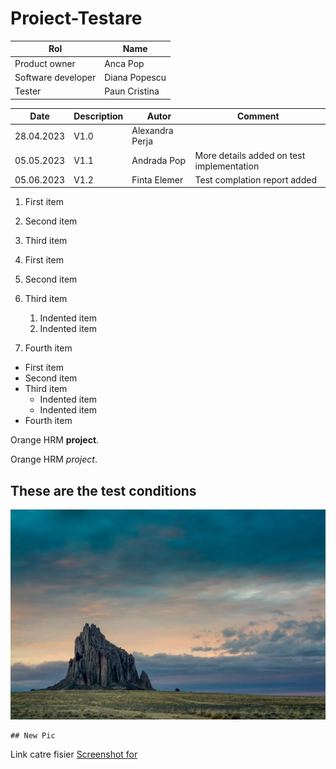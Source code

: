# Proiect-Testare

| Rol  | Name  |
|---|---|
| Product owner | Anca Pop | 
| Software developer | Diana Popescu |
| Tester | Paun Cristina |

| Date | Description | Autor | Comment |
|---|---|---|---|
| 28.04.2023 | V1.0 | Alexandra Perja |  | 
| 05.05.2023 | V1.1 | Andrada Pop | More details added on test implementation  | 
| 05.06.2023 | V1.2 | Finta Elemer | Test complation report added | 

1. First item
2. Second item
3. Third item

1. First item
2. Second item
3. Third item
    1. Indented item
    2. Indented item
4. Fourth item

- First item
- Second item
- Third item
    - Indented item
    - Indented item
- Fourth item

Orange HRM **project**.

Orange HRM *project*.

   ## These are the test conditions
![Test_Condition](https://github.com/FintaElemer/Proiect-Testare/blob/main/shiprock.jpg.webp)

    ## New Pic
    
Link catre fisier [Screenshot for ](https://github.com/FintaElemer/Proiect-Testare/blob/main/san-juan-mountains.jpg.webp)
